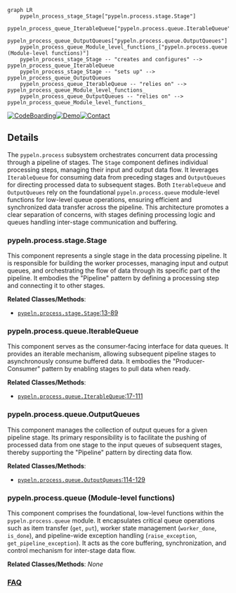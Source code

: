 ```mermaid
graph LR
    pypeln_process_stage_Stage["pypeln.process.stage.Stage"]
    pypeln_process_queue_IterableQueue["pypeln.process.queue.IterableQueue"]
    pypeln_process_queue_OutputQueues["pypeln.process.queue.OutputQueues"]
    pypeln_process_queue_Module_level_functions_["pypeln.process.queue (Module-level functions)"]
    pypeln_process_stage_Stage -- "creates and configures" --> pypeln_process_queue_IterableQueue
    pypeln_process_stage_Stage -- "sets up" --> pypeln_process_queue_OutputQueues
    pypeln_process_queue_IterableQueue -- "relies on" --> pypeln_process_queue_Module_level_functions_
    pypeln_process_queue_OutputQueues -- "relies on" --> pypeln_process_queue_Module_level_functions_
```

[![CodeBoarding](https://img.shields.io/badge/Generated%20by-CodeBoarding-9cf?style=flat-square)](https://github.com/CodeBoarding/GeneratedOnBoardings)[![Demo](https://img.shields.io/badge/Try%20our-Demo-blue?style=flat-square)](https://www.codeboarding.org/demo)[![Contact](https://img.shields.io/badge/Contact%20us%20-%20contact@codeboarding.org-lightgrey?style=flat-square)](mailto:contact@codeboarding.org)

## Details

The `pypeln.process` subsystem orchestrates concurrent data processing through a pipeline of stages. The `Stage` component defines individual processing steps, managing their input and output data flow. It leverages `IterableQueue` for consuming data from preceding stages and `OutputQueues` for directing processed data to subsequent stages. Both `IterableQueue` and `OutputQueues` rely on the foundational `pypeln.process.queue` module-level functions for low-level queue operations, ensuring efficient and synchronized data transfer across the pipeline. This architecture promotes a clear separation of concerns, with stages defining processing logic and queues handling inter-stage communication and buffering.

### pypeln.process.stage.Stage
This component represents a single stage in the data processing pipeline. It is responsible for building the worker processes, managing input and output queues, and orchestrating the flow of data through its specific part of the pipeline. It embodies the "Pipeline" pattern by defining a processing step and connecting it to other stages.


**Related Classes/Methods**:

- <a href="https://github.com/cgarciae/pypeln/blob/master/pypeln/process/stage.py#L13-L89" target="_blank" rel="noopener noreferrer">`pypeln.process.stage.Stage`:13-89</a>


### pypeln.process.queue.IterableQueue
This component serves as the consumer-facing interface for data queues. It provides an iterable mechanism, allowing subsequent pipeline stages to asynchronously consume buffered data. It embodies the "Producer-Consumer" pattern by enabling stages to pull data when ready.


**Related Classes/Methods**:

- <a href="https://github.com/cgarciae/pypeln/blob/master/pypeln/process/queue.py#L17-L111" target="_blank" rel="noopener noreferrer">`pypeln.process.queue.IterableQueue`:17-111</a>


### pypeln.process.queue.OutputQueues
This component manages the collection of output queues for a given pipeline stage. Its primary responsibility is to facilitate the pushing of processed data from one stage to the input queues of subsequent stages, thereby supporting the "Pipeline" pattern by directing data flow.


**Related Classes/Methods**:

- <a href="https://github.com/cgarciae/pypeln/blob/master/pypeln/process/queue.py#L114-L129" target="_blank" rel="noopener noreferrer">`pypeln.process.queue.OutputQueues`:114-129</a>


### pypeln.process.queue (Module-level functions)
This component comprises the foundational, low-level functions within the `pypeln.process.queue` module. It encapsulates critical queue operations such as item transfer (`get`, `put`), worker state management (`worker_done`, `is_done`), and pipeline-wide exception handling (`raise_exception`, `get_pipeline_exception`). It acts as the core buffering, synchronization, and control mechanism for inter-stage data flow.


**Related Classes/Methods**: _None_



### [FAQ](https://github.com/CodeBoarding/GeneratedOnBoardings/tree/main?tab=readme-ov-file#faq)